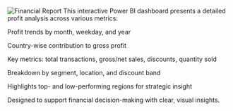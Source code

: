 ![Financial Report](https://github.com/user-attachments/assets/0f8e869d-5134-47d3-a0ac-4c4adb8680a3)
This interactive Power BI dashboard presents a detailed profit analysis across various metrics:

Profit trends by month, weekday, and year

Country-wise contribution to gross profit

Key metrics: total transactions, gross/net sales, discounts, quantity sold

Breakdown by segment, location, and discount band

Highlights top- and low-performing regions for strategic insight

Designed to support financial decision-making with clear, visual insights.
